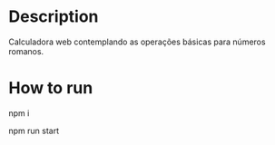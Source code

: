 # Description
Calculadora web contemplando as operações básicas para números romanos.

# How to run

npm i

npm run start


